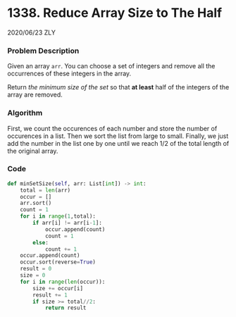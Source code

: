 # 1338. Reduce Array Size to The Half

2020/06/23 ZLY

### Problem Description

Given an array `arr`. You can choose a set of integers and remove all the occurrences of these integers in the array.

Return *the minimum size of the set* so that **at least** half of the integers of the array are removed.


### Algorithm

First, we count the occurences of each number and store the number of occurences in a list. Then we sort the list from large to small. Finally, we just add the number in the list one by one until we reach 1/2 of the total length of the original array.



### Code

```python
def minSetSize(self, arr: List[int]) -> int:
    total = len(arr)
    occur = []
    arr.sort()
    count = 1
    for i in range(1,total):
        if arr[i] != arr[i-1]:
            occur.append(count)
            count = 1
        else:
            count += 1
    occur.append(count)
    occur.sort(reverse=True)
    result = 0
    size = 0
    for i in range(len(occur)):
        size += occur[i]
        result += 1
        if size >= total//2:
            return result
```